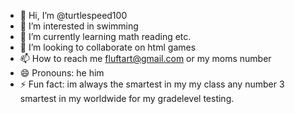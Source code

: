 - 👋 Hi, I’m @turtlespeed100
- 👀 I’m interested in swimming 
- 🌱 I’m currently learning math reading etc.
- 💞️ I’m looking to collaborate on html games
- 📫 How to reach me fluftart@gmail.com or my moms number
- 😄 Pronouns: he him
- ⚡ Fun fact: im always the smartest in my my class any number 3 smartest in my worldwide for my gradelevel testing.

<!---
turtlespeed100/turtlespeed100 is a ✨ special ✨ repository because its `README.md` (this file) appears on your GitHub profile.
You can click the Preview link to take a look at your changes.
--->
